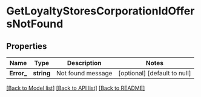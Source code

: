 # GetLoyaltyStoresCorporationIdOffersNotFound

## Properties
Name | Type | Description | Notes
------------ | ------------- | ------------- | -------------
**Error_** | **string** | Not found message | [optional] [default to null]

[[Back to Model list]](../README.md#documentation-for-models) [[Back to API list]](../README.md#documentation-for-api-endpoints) [[Back to README]](../README.md)

